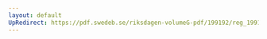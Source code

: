```yaml
---
layout: default
UpRedirect: https://pdf.swedeb.se/riksdagen-volumeG-pdf/199192/reg_199192/reg_199192_0339.pdf
---
```

